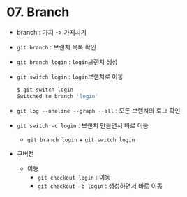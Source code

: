 # 07. Branch

- branch : 가지 -> 가지치기

- `git branch` : 브랜치 목록 확인

- `git branch login` : `login`브랜치 생성

- `git switch login` : `login`브랜치로 이동

  ```bash
  $ git switch login
  Switched to branch 'login'
  ```

- `git log --oneline --graph --all` : 모든 브랜치의 로그 확인

- `git switch -c login` : 브랜치 만들면서 바로 이동

  - `git branch login` + `git switch login`

- 구버전
  - 이동
    - `git checkout login` : 이동
    - `git checkout -b login` : 생성하면서 바로 이동

